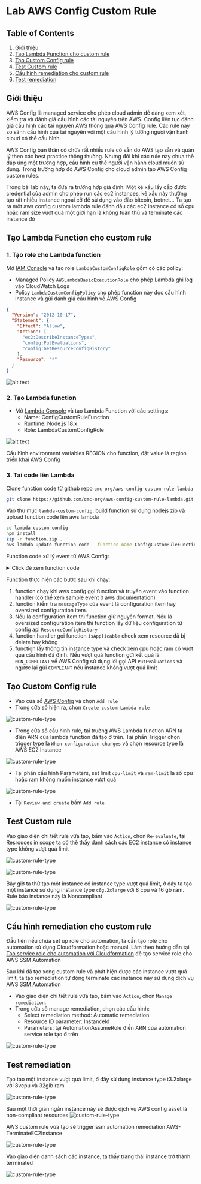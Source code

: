 # Lab AWS Config Custom Rule

## Table of Contents
1. [Giới thiệu](#introduction)
2. [Tạo Lambda Function cho custom rule](#createlambdafunction)
3. [Tạo Custom Config rule](#createconfigrule)
4. [Test Custom rule](#testcustomrule)
4. [Cấu hình remediation cho custom rule](#configremediation)
4. [Test remediation](#testremediation)


## Giới thiệu <a name="introduction"></a>
AWS Config là managed service cho phép cloud admin dễ dàng xem xét, kiểm tra và đánh giá cấu hình các tài nguyên trên AWS. Config liên tục đánh giá cấu hình các tài nguyên AWS thông qua AWS Config rule. Các rule này so sánh cấu hình của tài nguyên với một cấu hình lý tưởng người vận hành cloud có thể cấu hình.

AWS Config bản thân có chứa rất nhiều rule có sẵn do AWS tạo sẵn và quản lý theo các best practice thông thường. Nhưng đôi khi các rule này chưa thể đáp ứng một trường hợp, cấu hình cụ thể người vận hành cloud muốn sử dụng. Trong trường hợp đó AWS Config cho cloud admin tạo AWS Config custom rules.

Trong bài lab này, ta đưa ra trường hợp giả định: Một kẻ xấu lấy cắp được credential của admin cho phép run các ec2 instances, kẻ xấu này thường tạo rất nhiều instance ngoại cỡ để sử dụng vào đào bitcoin, botnet... Ta tạo ra một aws config custom lambda rule đánh dấu các ec2 instance có số cpu hoặc ram size vượt quá một giới hạn là không tuân thủ và terminate các instance đó


## Tạo Lambda Function cho custom rule <a id="createlambdafunction"></a>

### 1. Tạo role cho Lambda function
Mở [IAM Console](https://us-east-1.console.aws.amazon.com/iamv2/home#/home) và tạo role `LambdaCustomConfigRole` gồm có các policy:

- Managed Policy `AWSLambdaBasicExecutionRole` cho phép Lambda ghi log vào CloudWatch Logs
- Policy `LambdaCustomConfigPolicy` cho phép function này đọc cấu hình instance và gửi đánh giá cấu hình về AWS Config

```json
{
  "Version": "2012-10-17",
  "Statement": {
    "Effect": "Allow",
    "Action": [
      "ec2:DescribeInstanceTypes",
      "config:PutEvaluations",
      "config:GetResourceConfigHistory"
    ],
    "Resource": "*"
  }
}
```

![alt text](image/LambdaCustomConfigRole.png)

### 2. Tạo Lambda function

- Mở [Lambda Console](https://ap-southeast-1.console.aws.amazon.com/lambda/home?region=ap-southeast-1#/functions) và tạo Lambda Function với các settings:
  - Name: ConfigCustomRuleFunction
  - Runtime: Node.js 18.x.
  - Role: LambdaCustomConfigRole

![alt text](image/LambdaCustomFunction.PNG)

Cấu hình environment variables REGION cho function, đặt value là region triển khai AWS Config

### 3. Tải code lên Lambda
Clone function code từ github repo `cmc-org/aws-config-custom-rule-lambda`

```bash
git clone https://github.com/cmc-org/aws-config-custom-rule-lambda.git
```

Vào thư mục `lambda-custom-config`, build function sử dụng nodejs zip và upload function code lên aws lambda

```bash
cd lambda-custom-config
npm install
zip -r function.zip .
aws lambda update-function-code --function-name ConfigCustomRuleFunction --zip-file fileb://function.zip
```


Function code xử lý event từ AWS Config:
<details>
  <summary>Click đẻ xem function code</summary>

```javascript
import convertpro from 'convert-pro';
import {ConfigServiceClient, PutEvaluationsCommand, GetResourceConfigHistoryCommand} from '@aws-sdk/client-config-service';
import {EC2Client, DescribeInstanceTypesCommand} from '@aws-sdk/client-ec2';

const configServiceClient = new ConfigServiceClient({region: process.env.REGION});
const ec2Client = new EC2Client({region: 'us-east-1'});
const convert = convertpro.default;

const COMPLIANCE_STATES = {
  COMPLIANT : 'COMPLIANT',
  NON_COMPLIANT : 'NON_COMPLIANT',
  NOT_APPLICABLE : 'NOT_APPLICABLE'
};

export async function handler(event, context){
  checkDefined( 'event', event);

  checkDefined( 'invokingEvent', event.invokingEvent);
  const invokingEvent = JSON.parse(event.invokingEvent);
  
  const configurationItem = await getConfigurationItem(invokingEvent);

  await evaluateCompliance(configurationItem, event);
}

async function getConfigurationItem(invokingEvent){
  checkDefined('mesageType', invokingEvent.messageType);
  if (invokingEvent.messageType == "OversizedConfigurationItemChangeNotification") {
    const configurationItemSummary = checkDefined('configurationItemSummary', invokingEvent.configurationItemSummary);

    const getResourceConfigHistoryCommandInput = {
      limit: 1,
      laterTime: new Date(configurationItemSummary.configurationItemCaptureTime),
      resourceType: configurationItemSummary.resourceType,
      resourceId: configurationItemSummary.resourceId
    };

    console.log(getResourceConfigHistoryCommandInput);


    const getResourceConfigHistoryCommand = new GetResourceConfigHistoryCommand(getResourceConfigHistoryCommandInput);
    const configurationItemHistory = await configServiceClient.send(getResourceConfigHistoryCommand);

    checkDefined('configurationItemHistory.configurationItems', configurationItemHistory.configurationItems);

    return convertHistoryResult(configurationItemHistory.configurationItems[0]);

  } else {
    return checkDefined('configurationItem', invokingEvent.configurationItem);
  }
}

//convert item history api call result to normal event 
function convertHistoryResult(configurationItemHistory){
  const configurationItem = {
    ...configurationItemHistory,
    ARN: configurationItemHistory.arn,
    awsAccountId: configurationItemHistory.accountId,
    configurationStateMd5Hash: configurationItemHistory.configurationItemMD5Hash,
    configuration: JSON.parse(configurationItemHistory.configuration),
    configurationItemVersion: configurationItemHistory.version,
  };

  if ({}.hasOwnProperty.call(configurationItemHistory, 'relationships')) {

    configurationItem.relationships = configurationItemHistory.relationships.map(x => { 
        return {
        ...x,
        name: x.relationshipName
      }
    });
  }

  return configurationItem;
}

async function evaluateCompliance(configurationItem, event){
  let complicance = COMPLIANCE_STATES.NOT_APPLICABLE;
  const eventLeftScope = checkDefined('eventLeftScope', event.eventLeftScope);

  if(isApplicable(configurationItem, eventLeftScope)){

    complicance = COMPLIANCE_STATES.COMPLIANT;

    checkDefined( 'ruleParameters', event.ruleParameters);
    const ruleParameters = JSON.parse(event.ruleParameters);

    const cpuLimit = Number(checkDefined('cpu-limit', ruleParameters["cpu-limit"]));
    const ramLimit = Number(checkDefined('ram-limit', ruleParameters["ram-limit"]));

    const describeInstanceTypesCommandInput = {
      InstanceTypes: [checkDefined('instanceType', configurationItem.configuration.instanceType)]
    }

    const describeInstanceTypesCommand = new DescribeInstanceTypesCommand(describeInstanceTypesCommandInput);
    const instanceTypesDescriptions = await ec2Client.send(describeInstanceTypesCommand);

    checkDefined('instanceTypesDescriptions.InstanceTypes' ,instanceTypesDescriptions.InstanceTypes)
    const description = instanceTypesDescriptions.InstanceTypes[0];

    const instanceVCpus = Number(checkDefined('DefaultVCpus', description.VCpuInfo.DefaultVCpus));

    const instanceRamInGiB = convert.bytes([description.MemoryInfo.SizeInMiB, "MiB"], "GiB");

    if (instanceVCpus > cpuLimit || instanceRamInGiB > ramLimit ){
      complicance = COMPLIANCE_STATES.NON_COMPLIANT;
    }
  }

  const putEvaluationsCommandInput = {
    ResultToken: event.resultToken,
    Evaluations: [{
      ComplianceResourceId: configurationItem.resourceId,
      ComplianceResourceType: configurationItem.resourceType,
      ComplianceType: complicance,
      OrderingTimestamp: new Date(configurationItem.configurationItemCaptureTime)
    }]  
  };

  const putEvaluationsCommand = new PutEvaluationsCommand(putEvaluationsCommandInput);

  await configServiceClient.send(putEvaluationsCommand);
}

//check if the item is deleted
function isApplicable(configurationItem, eventLeftScope) {
  checkDefined(configurationItem, 'configurationItem');
  const status = configurationItem.configurationItemStatus;
  return (status === 'OK' || status === 'ResourceDiscovered') && eventLeftScope === false;
}

function checkDefined(refName ,ref){
  if (typeof ref === "boolean") {
    return ref;
  }

  if(!ref) {
    throw new Error(`Error: ${refName} is not defined`);
  }

  return ref;
}
```
</details>


Function thực hiện các bước sau khi chạy:
  1. function chạy khi aws config gọi function và truyền event vào function handler (có thể xem sample event ở [aws documentation](https://docs.aws.amazon.com/config/latest/developerguide/evaluate-config_develop-rules_nodejs-sample.html))
  2. function kiểm tra `messageType` của event là configuration item hay oversized configuration item.
  3. Nếu là configuration item thì function giữ nguyên format. Nếu là oversized configuration item thì function lấy dữ liệu configuration từ config api `ResourceConfigHistory`
  4. function handler gọi function `isApplicable` check xem resource đã bị delete hay không
  5. function lấy thông tin instance type và check xem cpu hoặc ram có vượt quá cấu hình đã định. Nếu vượt quá function gửi kết quả là `NON_COMPLIANT` về AWS Config sử dụng lời gọi API `PutEvaluations` và ngược lại gửi `COMPLIANT` nếu instance không vượt quá limit

## Tạo Custom Config rule <a id="createconfigrule"></a>
- Vào cửa sổ [AWS Config](https://ap-southeast-1.console.aws.amazon.com/config/home?region=ap-southeast-1#/dashboard) và chọn `Add rule`
- Trong cửa sổ hiện ra, chọn `Create custom Lambda rule`

![custom-rule-type](image/select-rule-type.png)

- Trong cửa sổ cấu hình rule, tại trường AWS Lambda function ARN ta điền ARN của lambda function đã tạo ở trên. Tại phần Trigger chọn trigger type là `When configuration changes` và chọn resource type là AWS EC2 Instance

![custom-rule-type](image/rule-config-1.PNG)

- Tại phần cấu hình Parameters, set limit `cpu-limit` và `ram-limit` là số cpu hoặc ram không muốn instance vượt quá

![custom-rule-type](image/rule-config-2.PNG)

- Tại `Review and create` bấm `Add rule`

## Test Custom rule <a id="testcustomrule"></a>
Vào giao diện chi tiết rule vừa tạo, bấm vào `Action`, chọn `Re-evaluate`, tại Resrouces in scope ta có thể thấy danh sách các EC2 instance có instance type không vượt quá limit

![custom-rule-type](image/test-custom-rule-1.png)

![custom-rule-type](image/test-custom-rule-compliant-instance.png)


Bây giờ ta thử tạo một instance có instance type vượt quá limit, ở đây ta tạo một instance sử dụng instance type `c6g.2xlarge` với 8 cpu và 16 gb ram. Rule báo instance này là Noncompliant

![custom-rule-type](image/test-custom-rule-non-compliant-instance.png)


## Cấu hình remediation cho custom rule <a id="configremediation"></a>

Đầu tiên nếu chưa set up role cho automation, ta cần tạo role cho automation sử dụng Cloudformation hoặc manual. Làm theo hướng dẫn tại [Tạo service role cho automation với Cloudformation](https://docs.aws.amazon.com/systems-manager/latest/userguide/automation-setup-cloudformation.html) để tạo service role cho AWS SSM Automation


Sau khi đã tạo xong custom rule và phát hiện được các instance vượt quá limit, ta tạo remediation tự động terminate các instance này sử dụng dịch vụ AWS SSM Automation

- Vào giao diện chi tiết rule vừa tạo, bấm vào `Action`, chọn `Manage remediation`.
- Trong cửa sổ manage remediation, chọn các cấu hình:
  - Select remediation method: Automatic remediation
  - Resource ID parameter: InstanceId
  - Parameters: tại AutomationAssumeRole điền ARN của automation service role tạo ở trên

![custom-rule-type](image/config-remediation.png)

## Test remediation <a id="testremediation"></a>
Tạo tạo một instance vượt quá limit, ở đây sử dụng instance type t3.2xlarge với 8vcpu và 32gib ram

![custom-rule-type](image/test-remediation-launch-instance.png)

Sau một thời gian ngắn instance này sẽ được dịch vụ AWS config asset là non-compliant resources
![custom-rule-type](image/test-remediation-instance-non-compliant.png)

AWS custom rule vừa tạo sẽ trigger ssm automation remediation AWS-TerminateEC2Instance

![custom-rule-type](image/remediation-trigger.png)

Vào giao diện danh sách các instance, ta thấy trạng thái instance trở thành terminated

![custom-rule-type](image/remediation-instance-terminated.png)



